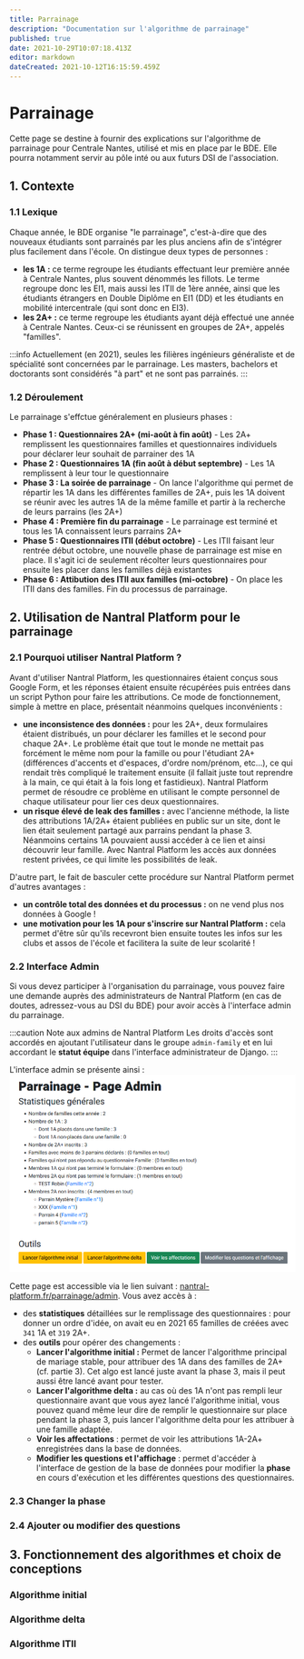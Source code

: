 ```yaml
---
title: Parrainage
description: "Documentation sur l'algorithme de parrainage"
published: true
date: 2021-10-29T10:07:18.413Z
editor: markdown
dateCreated: 2021-10-12T16:15:59.459Z
---
```


# Parrainage

Cette page se destine à fournir des explications sur l'algorithme de parrainage pour Centrale Nantes, utilisé et mis en place par le BDE. Elle pourra notamment servir au pôle inté ou aux futurs DSI de l'association.

## 1. Contexte

### 1.1 Lexique

Chaque année, le BDE organise "le parrainage", c'est-à-dire que des nouveaux étudiants sont parrainés par les plus anciens afin de s'intégrer plus facilement dans l'école.
On distingue deux types de personnes :

- **les 1A :** ce terme regroupe les étudiants effectuant leur première année à Centrale Nantes, plus souvent dénommés les fillots. Le terme regroupe donc les EI1, mais aussi les ITII de 1ère année, ainsi que les étudiants étrangers en Double Diplôme en EI1 (DD) et les étudiants en mobilité intercentrale (qui sont donc en EI3).
- **les 2A+ :** ce terme regroupe les étudiants ayant déjà effectué une année à Centrale Nantes. Ceux-ci se réunissent en groupes de 2A+, appelés "familles".

:::info
Actuellement (en 2021), seules les filières ingénieurs généraliste et de spécialité sont concernées par le parrainage. Les masters, bachelors et doctorants sont considérés "à part" et ne sont pas parrainés.
:::

### 1.2 Déroulement

Le parrainage s'effctue généralement en plusieurs phases :

- **Phase 1 : Questionnaires 2A+ (mi-août à fin août)** - Les 2A+ remplissent les questionnaires familles et questionnaires individuels pour déclarer leur souhait de parrainer des 1A
- **Phase 2 : Questionnaires 1A (fin août à début septembre)** - Les 1A remplissent à leur tour le questionnaire
- **Phase 3 : La soirée de parrainage** - On lance l'algorithme qui permet de répartir les 1A dans les différentes familles de 2A+, puis les 1A doivent se réunir avec les autres 1A de la même famille et partir à la recherche de leurs parrains (les 2A+)
- **Phase 4 : Première fin du parrainage** - Le parrainage est terminé et tous les 1A connaissent leurs parrains 2A+
- **Phase 5 : Questionnaires ITII (début octobre)** - Les ITII faisant leur rentrée début octobre, une nouvelle phase de parrainage est mise en place. Il s'agit ici de seulement récolter leurs questionnaires pour ensuite les placer dans les familles déjà existantes
- **Phase 6 : Attibution des ITII aux familles (mi-octobre)** - On place les ITII dans des familles. Fin du processus de parrainage.

## 2. Utilisation de Nantral Platform pour le parrainage

### 2.1 Pourquoi utiliser Nantral Platform ?

Avant d'utiliser Nantral Platform, les questionnaires étaient conçus sous Google Form, et les réponses étaient ensuite récupérées puis entrées dans un script Python pour faire les attributions. Ce mode de fonctionnement, simple à mettre en place, présentait néanmoins quelques inconvénients :

- **une inconsistence des données :** pour les 2A+, deux formulaires étaient distribués, un pour déclarer les familles et le second pour chaque 2A+. Le problème était que tout le monde ne mettait pas forcément le même nom pour la famille ou pour l'étudiant 2A+ (différences d'accents et d'espaces, d'ordre nom/prénom, etc...), ce qui rendait très compliqué le traitement ensuite (il fallait juste tout reprendre à la main, ce qui était à la fois long et fastidieux). Nantral Platform permet de résoudre ce problème en utilisant le compte personnel de chaque utilisateur pour lier ces deux questionnaires.
- **un risque élevé de leak des familles :** avec l'ancienne méthode, la liste des attributions 1A/2A+ étaient publiées en public sur un site, dont le lien était seulement partagé aux parrains pendant la phase 3. Néanmoins certains 1A pouvaient aussi accéder à ce lien et ainsi découvrir leur famille. Avec Nantral Platform les accès aux données restent privées, ce qui limite les possibilités de leak.

D'autre part, le fait de basculer cette procédure sur Nantral Platform permet d'autres avantages :

- **un contrôle total des données et du processus :** on ne vend plus nos données à Google !
- **une motivation pour les 1A pour s'inscrire sur Nantral Platform :** cela permet d'être sûr qu'ils recevront bien ensuite toutes les infos sur les clubs et assos de l'école et facilitera la suite de leur scolarité !

### 2.2 Interface Admin

Si vous devez participer à l'organisation du parrainage, vous pouvez faire une demande auprès des administrateurs de Nantral Platform (en cas de doutes, adressez-vous au DSI du BDE) pour avoir accès à l'interface admin du parrainage.

:::caution Note aux admins de Nantral Platform
Les droits d'accès sont accordés en ajoutant l'utilisateur dans le groupe `admin-family` et en lui accordant le **statut équipe** dans l'interface administrateur de Django.
:::

L'interface admin se présente ainsi :
![parrainage_admin.png](/parrainage_admin.png)

Cette page est accessible via le lien suivant : [nantral-platform.fr/parrainage/admin](https://nantral-platform.fr/parrainage/admin/). Vous avez accès à :

- des **statistiques** détaillées sur le remplissage des questionnaires : pour donner un ordre d'idée, on avait eu en 2021 65 familles de créées avec `341` 1A et `319` 2A+.
- des **outils** pour opérer des changements :
  - **Lancer l'algorithme initial :** Permet de lancer l'algorithme principal de mariage stable, pour attribuer des 1A dans des familles de 2A+ (cf. partie 3). Cet algo est lancé juste avant la phase 3, mais il peut aussi être lancé avant pour tester.
  - **Lancer l'algorithme delta :** au cas où des 1A n'ont pas rempli leur questionnaire avant que vous ayez lancé l'algorithme initial, vous pouvez quand même leur dire de remplir le questionnaire sur place pendant la phase 3, puis lancer l'algorithme delta pour les attribuer à une famille adaptée.
  - **Voir les affectations** : permet de voir les attributions 1A-2A+ enregistrées dans la base de données.
  - **Modifier les questions et l'affichage** : permet d'accéder à l'interface de gestion de la base de données pour modifier la **phase** en cours d'exécution et les différentes questions des questionnaires.

### 2.3 Changer la phase

### 2.4 Ajouter ou modifier des questions

## 3. Fonctionnement des algorithmes et choix de conceptions

### Algorithme initial

### Algorithme delta

### Algorithme ITII
